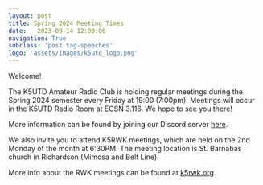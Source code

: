 ```yaml
---
layout: post
title: Spring 2024 Meeting Times
date:   2023-09-14 12:00:00
navigation: True
subclass: 'post tag-speeches'
logo: 'assets/images/k5utd_logo.png'
---
```

Welcome! 

The K5UTD Amateur Radio Club is holding regular meetings during the Spring 2024 semester every Friday at 19:00 (7:00pm). Meetings will occur in the K5UTD Radio Room at ECSN 3.116. We hope to see you there!

More information can be found by joining our Discord server [here](https://discord.gg/JxJ3jHrKjN).


We also invite you to attend K5RWK meetings, which are held on the 2nd Monday of the month at 6:30PM. The meeting location is St. Barnabas church in Richardson (Mimosa and Belt Line). 

More info about the RWK meetings can be found at [k5rwk.org](http://www.k5rwk.org/).
